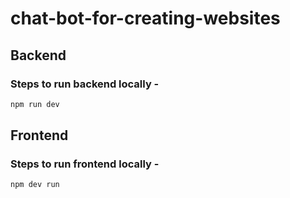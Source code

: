 # chat-bot-for-creating-websites

## Backend
### Steps to run backend locally - 
```javascript 
npm run dev
```

## Frontend
### Steps to run frontend locally -
```javascript
npm dev run
```
